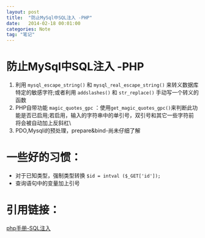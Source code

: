 ```yaml
---
layout: post
title:  "防止MySql中SQL注入 -PHP"
date:   2014-02-18 00:01:00
categories: Note
tag: "笔记" 
---
```


防止MySql中SQL注入 -PHP
===========================

1. 利用 `mysql_escape_string()` 和 `mysql_real_escape_string()` 来转义数据库特定的敏感字符;或者利用 `addslashes()` 和 `str_replace()` 手动写一个转义的函数
2. PHP自带功能 `magic_quotes_gpc` ：使用`get_magic_quotes_gpc()`来判断此功能是否已启用;若启用，输入的字符串中的单引号，双引号和其它一些字符前将会被自动加上反斜杠\
3. PDO,Mysqli的预处理，prepare&bind-尚未仔细了解

一些好的习惯：
============================
- 对于已知类型，强制类型转换 `$id = intval ($_GET['id']);`
- 查询语句中的变量加上引号

引用链接：
=================
[php手册-SQL注入](http://www.php.net/manual/zh/security.database.sql-injection.php)